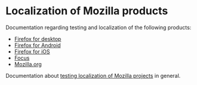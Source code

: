 # Localization of Mozilla products

Documentation regarding testing and localization of the following products:
* [Firefox for desktop](firefox_desktop/)
* [Firefox for Android](firefox_android/)
* [Firefox for iOS](firefox_ios/)
* [Focus](focus/)
* [Mozilla.org](mozilla_org/)

Documentation about [testing localization of Mozilla projects](l10n_testing.md) in general.
